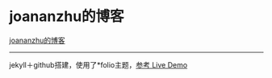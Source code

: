 # joananzhu的博客


<a href="http://zhuzhu88.github.io/blog/">joananzhu的博客</a>

<hr/>

jekyll＋github搭建，使用了*folio主题，<a href="http://liabogoev.com/-folio">参考 Live Demo</a>




